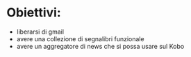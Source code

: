 # Obiettivi:
- liberarsi di gmail
- avere una collezione di segnalibri funzionale
- avere un aggregatore di news che si possa usare sul Kobo
